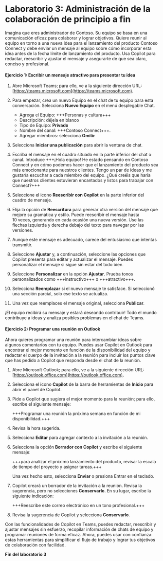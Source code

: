 # Laboratorio 3: Administración de la colaboración de principio a fin

Imagina que eres administrador de Contoso. Su equipo se basa en una comunicación eficaz para colaborar y lograr objetivos. Quiere reunir al equipo en torno a una nueva idea para el lanzamiento del producto Contoso Connect y debe enviar un mensaje al equipo sobre cómo incorporar esta idea antes de la fecha límite de lanzamiento del producto. Usa Copilot para redactar, reescribir y ajustar el mensaje y asegurarte de que sea claro, conciso y profesional.

#### Ejercicio 1: Escribir un mensaje atractivo para presentar tu idea

1. Abre Microsoft Teams; para ello, ve a la siguiente dirección URL: [https://teams.microsoft.com](https://teams.microsoft.com).

1. Para empezar, crea un nuevo Equipo en el chat de tu equipo para esta conversación. Selecciona **Nuevo Equipo** en el menú desplegable Chat.

    - Agrega el Equipo: +++Personas y cultura+++
    - Descripción: déjela en blanco
    - Tipo de Equipo: **Privado**
    - Nombre del canal: +++Contoso Connect+++.
    - Agregar miembros: selecciona **Omitir**

1. Selecciona **Iniciar una publicación** para abrir la ventana de chat.

1. Escriba el mensaje en el cuadro situado en la parte inferior del chat o canal. Introduce +++¡Hola equipo! He estado pensando en Contoso Connect y en cómo podemos hacer que el lanzamiento del producto sea más emocionante para nuestros clientes. Tengo un par de ideas y me gustaría escuchar a cada miembro del equipo. ¿Qué creéis que haría que nuestros clientes estuvieran encantados y listos para trabajar con Connect?+++

1. Seleccione el icono **Reescribir con Copilot** en la parte inferior del cuadro de mensaje.

1. Elija la opción de **Reescritura** para generar otra versión del mensaje que mejore su gramática y estilo. Puede reescribir el mensaje hasta 10 veces, generando en cada ocasión una nueva versión. Use las flechas izquierda y derecha debajo del texto para navegar por las versiones.

1. Aunque este mensaje es adecuado, carece del entusiasmo que intentas transmitir.

1. Seleccione **Ajustar** y, a continuación, seleccione las opciones que Copilot presenta para editar y actualizar el mensaje. Puedes personalizar el mensaje si sigue sin estar del todo bien.

1. Seleccione **Personalizar** en la opción **Ajustar**. Prueba tonos personalizados como +++instructivo+++ o +++atractivo+++.

1. Selecciona **Reemplazar** si el nuevo mensaje te satisface. Si seleccionó una sección parcial, solo ese texto se actualiza.

1. Una vez que reemplaces el mensaje original, selecciona **Publicar**.

¡El equipo recibirá su mensaje y estará deseando contribuir! Todo el mundo contribuye a ideas y analiza posibles problemas en el chat de Teams.

#### Ejercicio 2: Programar una reunión en Outlook

Ahora quieres programar una reunión para intercambiar ideas sobre algunos comentarios con tu equipo. Puedes usar Copilot en Outlook para encontrar el mejor momento en función de la disponibilidad del equipo y redactar el cuerpo de la invitación a la reunión para incluir los puntos clave que has pedido a Copilot que responda desde el chat de la reunión.

1. Abre Microsoft Outlook; para ello, ve a la siguiente dirección URL: [https://outlook.office.com](https://outlook.office.com).

1. Selecciona el icono **Copilot** de la barra de herramientas de **Inicio** para abrir el panel de Copilot.

1. Pide a Copilot que sugiera el mejor momento para la reunión; para ello, escribe el siguiente mensaje:

    +++Programar una reunión la próxima semana en función de mi disponibilidad.+++

1. Revisa la hora sugerida.

1. Selecciona **Editar** para agregar contexto a la invitación a la reunión.

1. Selecciona la opción **Borrador con Copilot** y escribe el siguiente mensaje:

    +++para analizar el próximo lanzamiento del producto, revisar la escala de tiempo del proyecto y asignar tareas.+++

    Una vez hecho esto, selecciona **Enviar** o presiona Entrar en el teclado.

1. Copilot creará un borrador de la invitación a la reunión. Revisa la sugerencia, pero no selecciones **Conservarlo**. En su lugar, escribe la siguiente indicación:

    +++Reescribe este correo electrónico en un tono profesional.+++

1. Revisa la sugerencia de Copilot y selecciona **Conservarlo**.

Con las funcionalidades de Copilot en Teams, puedes redactar, reescribir y ajustar mensajes sin esfuerzo, recopilar información de chats de equipo y programar reuniones de forma eficaz. Ahora, puedes usar con confianza estas herramientas para simplificar el flujo de trabajo y lograr tus objetivos de colaboración con facilidad.

**Fin del laboratorio 3**
